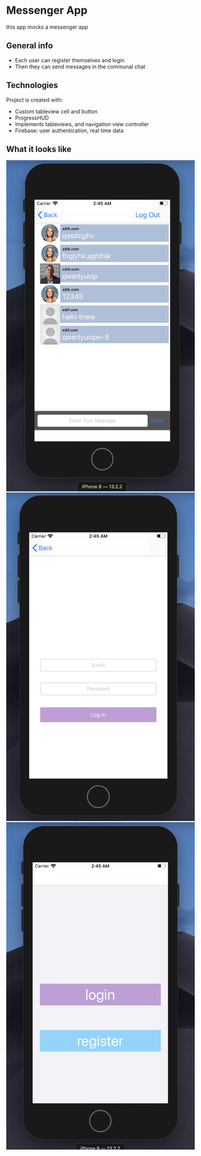 # Messenger App
this app mocks a messenger app 


## General info
* Each user can register themselves and login
* Then they can send messages in the communal chat
	
## Technologies
Project is created with:
* Custom tableview cell and button
* ProgressHUD
* Implements tableviews, and navigation view controller
* Firebase: user authentication, real time data
	
## What it looks like
![](messageView.png)
![](login.png)
![](home.png)
